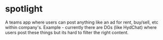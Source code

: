 # spotlight #

A teams app where users can post anything like an ad for rent, buy/sell, etc within company's. Example - currently there are DGs (like HydChat) where users post these things but its hard to filter the right content.
